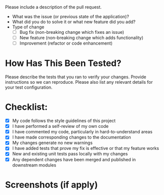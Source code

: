 Please include a description of the pull request.

- What was the issue (or previous state of the application)?
- What did you do to solve it or what new feature did you add?
- Type of change
    - [ ] Bug fix (non-breaking change which fixes an issue)
    - [ ] New feature (non-breaking change which adds functionality)
    - [ ] Improvement (refactor or code enhancement)
# How Has This Been Tested?
Please describe the tests that you ran to verify your changes. Provide instructions so we can reproduce. Please also list any relevant details for your test configuration.
# Checklist:
- [X] My code follows the style guidelines of this project
- [X] I have performed a self-review of my own code
- [X] I have commented my code, particularly in hard-to-understand areas
- [X] I have made corresponding changes to the documentation
- [X] My changes generate no new warnings
- [X] I have added tests that prove my fix is effective or that my feature works
- [X] New and existing unit tests pass locally with my changes
- [X] Any dependent changes have been merged and published in downstream modules
# Screenshots (if apply)
